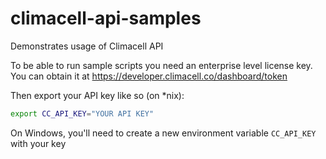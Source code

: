 # climacell-api-samples
Demonstrates usage of Climacell API

To be able to run sample scripts you need an enterprise level license key.
You can obtain it at https://developer.climacell.co/dashboard/token

Then export your API key like so (on *nix):
```sh
export CC_API_KEY="YOUR API KEY"
```

On Windows, you'll need to create a new environment variable `CC_API_KEY` with your key